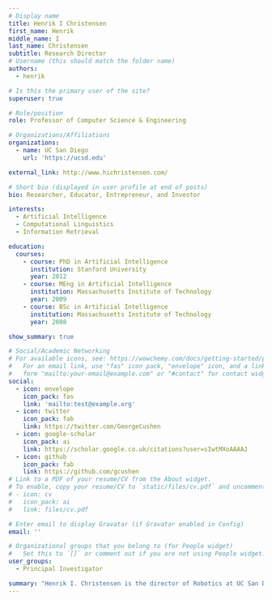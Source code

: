 ```yaml
---
# Display name
title: Henrik I Christensen
first_name: Henrik
middle_name: I
last_name: Christensen
subtitle: Research Director
# Username (this should match the folder name)
authors:
  - henrik

# Is this the primary user of the site?
superuser: true

# Role/position
role: Professor of Computer Science & Engineering

# Organizations/Affiliations
organizations:
  - name: UC San Diego
    url: 'https://ucsd.edu'

external_link: http://www.hichristensen.com/

# Short bio (displayed in user profile at end of posts)
bio: Researcher, Educator, Entrepreneur, and Investor

interests:
  - Artificial Intelligence
  - Computational Linguistics
  - Information Retrieval

education:
  courses:
    - course: PhD in Artificial Intelligence
      institution: Stanford University
      year: 2012
    - course: MEng in Artificial Intelligence
      institution: Massachusetts Institute of Technology
      year: 2009
    - course: BSc in Artificial Intelligence
      institution: Massachusetts Institute of Technology
      year: 2008

show_summary: true

# Social/Academic Networking
# For available icons, see: https://wowchemy.com/docs/getting-started/page-builder/#icons
#   For an email link, use "fas" icon pack, "envelope" icon, and a link in the
#   form "mailto:your-email@example.com" or "#contact" for contact widget.
social:
  - icon: envelope
    icon_pack: fas
    link: 'mailto:test@example.org'
  - icon: twitter
    icon_pack: fab
    link: https://twitter.com/GeorgeCushen
  - icon: google-scholar
    icon_pack: ai
    link: https://scholar.google.co.uk/citations?user=sIwtMXoAAAAJ
  - icon: github
    icon_pack: fab
    link: https://github.com/gcushen
# Link to a PDF of your resume/CV from the About widget.
# To enable, copy your resume/CV to `static/files/cv.pdf` and uncomment the lines below.
# - icon: cv
#   icon_pack: ai
#   link: files/cv.pdf

# Enter email to display Gravatar (if Gravatar enabled in Config)
email: ''

# Organizational groups that you belong to (for People widget)
#   Set this to `[]` or comment out if you are not using People widget.
user_groups:
  - Principal Investigator

summary: "Henrik I. Christensen is the director of Robotics at UC San Diego and the Qualcomm Chancellor’s chair of robot systems. Dr. Christensen received his academic training (M.Sc and Ph.D.) from Aalborg University in Denmark. He has since then held positions at Aalborg University, University of Pennsylvania, and Georgia Tech before joining UC San Diego. Dr. Christensen does research on robotics, computer vision and AI with an emphasis on a systems approach to problems. He was also named Boeing Supplier of the Year and received an honorary doctorate (Dr. Techn. h.c.) from Aalborg University 2014. Dr. Christensen is the co-founder of multiple companies and serves as an advisor to companies, governments, and organizations across 4 continents."
---
```


